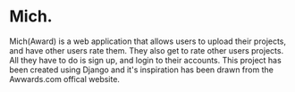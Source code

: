 # Mich.
Mich(Award) is a web application that allows users to upload their projects, and have other users rate them. They also get to rate other users projects. All they have to do is sign up, and login to their accounts. This project has been created using Django  and it's inspiration has been drawn from the Awwards.com offical website.
